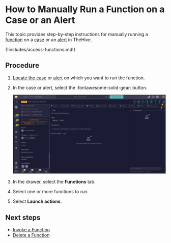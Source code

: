 # How to Manually Run a Function on a Case or an Alert

<!-- md:version 5.4 --> <!-- md:license Platinum -->

This topic provides step-by-step instructions for manually running a [function](about-functions.md) on a [case](../../../analyst-corner/cases/about-cases.md) or an [alert](../../../analyst-corner/alerts/about-alerts.md) in TheHive.

{!includes/access-functions.md!}

<h2>Procedure</h2>

1. [Locate the case](../../../analyst-corner/cases/search-for-cases/find-a-case.md) or [alert](../../../analyst-corner/alerts/search-for-alerts/find-an-alert.md) on which you want to run the function.

2. In the case or alert, select the :fontawesome-solid-gear: button.

    ![Responders button](../../../../images/user-guides/organization/configure-organization/manage-functions/responders-button.png)

3. In the drawer, select the **Functions** tab.

4. Select one or more functions to run.

5. Select **Launch actions**.

<h2>Next steps</h2>

* [Invoke a Function](invoke-a-function.md)
* [Delete a Function](delete-a-function.md)